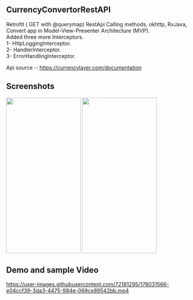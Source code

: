 ## CurrencyConvertorRestAPI
Retrofit ( GET with @querymap) RestApi Calling methods, okhttp, RxJava, Convert app in Model-View-Presenter Architecture (MVP).<br>
Added three more Interceptors. <br>
1- HttpLoggingInterceptor.<br>
2- HandlerInterceptor.<br>
3- ErrorHandlingInterceptor.<br>


Api source -: https://currencylayer.com/documentation

## Screenshots
<p>
  <img src="https://user-images.githubusercontent.com/72181295/178028918-4a9f3e62-5ce6-4126-b170-16197248c85c.jpeg" width="200" height="417" />
  <img src="https://user-images.githubusercontent.com/72181295/178028996-dffcc138-25f1-4edc-9245-07470916a128.jpeg" width="200" height="417" /> 
</p>

## Demo and sample Video
https://user-images.githubusercontent.com/72181295/178031566-e04ccf39-3da3-4475-984e-069ce89542bb.mp4

